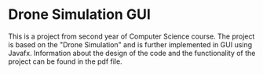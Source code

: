 # Drone Simulation GUI
This is a project from second year of Computer Science course. The project is based on the "Drone Simulation" and is further implemented in GUI using Javafx. Information about the design of the code and the functionality of the project can be found in the pdf file.
